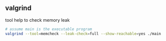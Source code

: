 ## valgrind

tool help to check memory leak

```bash
# assume main is the executable program
valgrind --tool=memcheck --leak-check=full --show-reachable=yes ./main
```